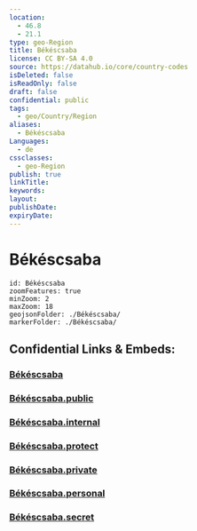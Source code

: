 ```yaml
---
location:
  - 46.8
  - 21.1
type: geo-Region
title: Békéscsaba
license: CC BY-SA 4.0
source: https://datahub.io/core/country-codes
isDeleted: false
isReadOnly: false
draft: false
confidential: public
tags:
  - geo/Country/Region
aliases:
  - Békéscsaba
Languages:
  - de
cssclasses:
  - geo-Region
publish: true
linkTitle:
keywords:
layout:
publishDate:
expiryDate:
---
```


# Békéscsaba

```leaflet
id: Békéscsaba
zoomFeatures: true 
minZoom: 2 
maxZoom: 18
geojsonFolder: ./Békéscsaba/
markerFolder: ./Békéscsaba/
```


## Confidential Links & Embeds: 

### [Békéscsaba](/_Standards/Earth/Continent/Europe/Europe~East/Hungary/Counties~Hungary/Békés/counties~Békés/Békéscsaba.md) 

### [Békéscsaba.public](/_public/Earth/Continent/Europe/Europe~East/Hungary/Counties~Hungary/Békés/counties~Békés/Békéscsaba.public.md) 

### [Békéscsaba.internal](/_internal/Earth/Continent/Europe/Europe~East/Hungary/Counties~Hungary/Békés/counties~Békés/Békéscsaba.internal.md) 

### [Békéscsaba.protect](/_protect/Earth/Continent/Europe/Europe~East/Hungary/Counties~Hungary/Békés/counties~Békés/Békéscsaba.protect.md) 

### [Békéscsaba.private](/_private/Earth/Continent/Europe/Europe~East/Hungary/Counties~Hungary/Békés/counties~Békés/Békéscsaba.private.md) 

### [Békéscsaba.personal](/_personal/Earth/Continent/Europe/Europe~East/Hungary/Counties~Hungary/Békés/counties~Békés/Békéscsaba.personal.md) 

### [Békéscsaba.secret](/_secret/Earth/Continent/Europe/Europe~East/Hungary/Counties~Hungary/Békés/counties~Békés/Békéscsaba.secret.md)

